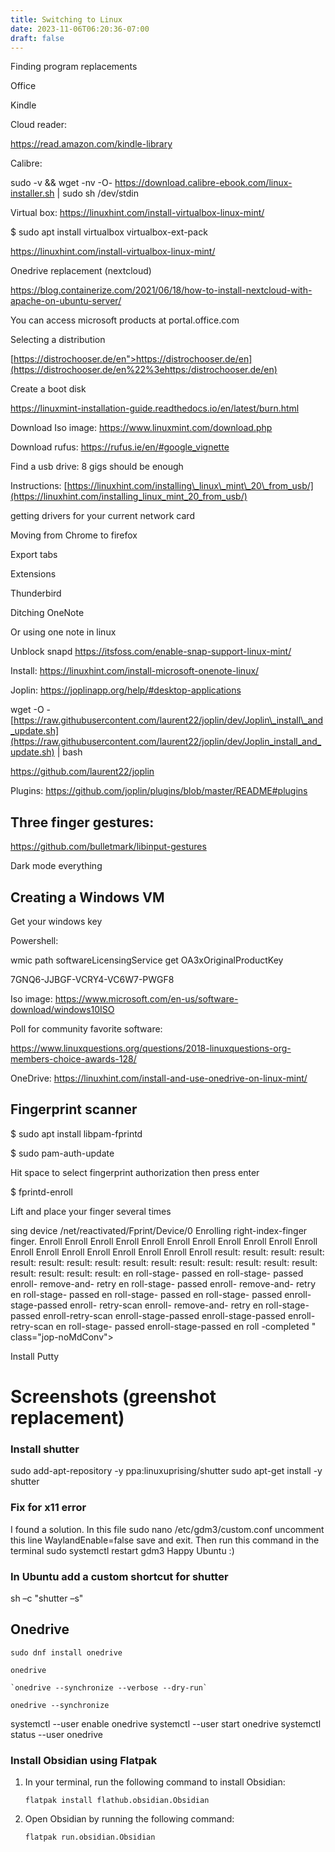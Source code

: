 ```yaml
---
title: Switching to Linux
date: 2023-11-06T06:20:36-07:00
draft: false
---
```

Finding program replacements

Office

Kindle

Cloud reader:

https://read.amazon.com/kindle-library

Calibre:

sudo -v && wget -nv -O- https://download.calibre-ebook.com/linux-installer.sh | sudo sh /dev/stdin

Virtual box: https://linuxhint.com/install-virtualbox-linux-mint/

$ sudo apt install virtualbox virtualbox-ext-pack

https://linuxhint.com/install-virtualbox-linux-mint/

Onedrive replacement (nextcloud)

https://blog.containerize.com/2021/06/18/how-to-install-nextcloud-with-apache-on-ubuntu-server/

You can access microsoft products at portal.office.com

Selecting a distribution

[https://distrochooser.de/en">https://distrochooser.de/en](https://distrochooser.de/en%22%3ehttps:/distrochooser.de/en)

Create a boot disk

https://linuxmint-installation-guide.readthedocs.io/en/latest/burn.html

Download Iso image: https://www.linuxmint.com/download.php

Download rufus: https://rufus.ie/en/#google_vignette

Find a usb drive: 8 gigs should be enough

Instructions: [https://linuxhint.com/installing\_linux\_mint\_20\_from_usb/](https://linuxhint.com/installing_linux_mint_20_from_usb/)

getting drivers for your current network card

Moving from Chrome to firefox

Export tabs

Extensions

Thunderbird

Ditching OneNote

Or using one note in linux

Unblock snapd https://itsfoss.com/enable-snap-support-linux-mint/

Install: https://linuxhint.com/install-microsoft-onenote-linux/

Joplin: https://joplinapp.org/help/#desktop-applications

wget -O - [https://raw.githubusercontent.com/laurent22/joplin/dev/Joplin\_install\_and_update.sh](https://raw.githubusercontent.com/laurent22/joplin/dev/Joplin_install_and_update.sh) | bash

https://github.com/laurent22/joplin

Plugins: https://github.com/joplin/plugins/blob/master/README#plugins

## Three finger gestures:

https://github.com/bulletmark/libinput-gestures

Dark mode everything

## Creating a Windows VM

Get your windows key

Powershell:

wmic path softwareLicensingService get OA3xOriginalProductKey

7GNQ6-JJBGF-VCRY4-VC6W7-PWGF8

Iso image: https://www.microsoft.com/en-us/software-download/windows10ISO

Poll for community favorite software:

https://www.linuxquestions.org/questions/2018-linuxquestions-org-members-choice-awards-128/

OneDrive: https://linuxhint.com/install-and-use-onedrive-on-linux-mint/

## Fingerprint scanner

$ sudo apt install libpam-fprintd

$ sudo pam-auth-update

Hit space to select fingerprint authorization then press enter

$ fprintd-enroll

Lift and place your finger several times

sing device /net/reactivated/Fprint/Device/0 
Enrolling right-index-finger finger. 
Enroll 
Enroll 
Enroll 
Enroll 
Enroll 
Enroll 
Enroll 
Enroll 
Enroll 
Enroll 
Enroll 
Enroll 
Enroll 
Enroll 
Enroll 
Enroll 
Enroll 
Enroll 
Enroll 
result: 
result: 
result: 
result: 
result: 
result: 
result: 
result: 
result: 
result: 
result: 
result: 
result: 
result: 
result: 
result: 
result: 
result: 
result: 
en roll-stage- passed 
en roll-stage- passed 
enroll- remove-and- retry 
en roll-stage- passed 
enroll- remove-and- retry 
en roll-stage- passed 
en roll-stage- passed 
en roll-stage- passed 
enroll-stage-passed 
enroll- retry-scan 
enroll- remove-and- retry 
en roll-stage- passed 
enroll-retry-scan 
enroll-stage-passed 
enroll-stage-passed 
enroll- retry-scan 
en roll-stage- passed 
enroll-stage-passed 
en roll -completed " class="jop-noMdConv">

Install Putty

# Screenshots (greenshot replacement)

### Install shutter

sudo add-apt-repository -y ppa:linuxuprising/shutter
sudo apt-get install -y shutter

### Fix for x11 error

I found a solution. In this file sudo nano /etc/gdm3/custom.conf uncomment this line WaylandEnable=false save and exit. Then run this command in the terminal sudo systemctl restart gdm3 Happy Ubuntu :)

### In Ubuntu add a custom shortcut for shutter

sh –c "shutter –s"

## Onedrive

```
sudo dnf install onedrive
```

```
onedrive

```

```
`onedrive --synchronize --verbose --dry-run`

```

```
onedrive --synchronize
```

systemctl --user enable onedrive
systemctl --user start onedrive
systemctl status --user onedrive

### Install Obsidian using Flatpak

1.  In your terminal, run the following command to install Obsidian:
    
    ```
    flatpak install flathub.obsidian.Obsidian 
    ```
    
2.  Open Obsidian by running the following command:
    
    ```
    flatpak run.obsidian.Obsidian
    ```
